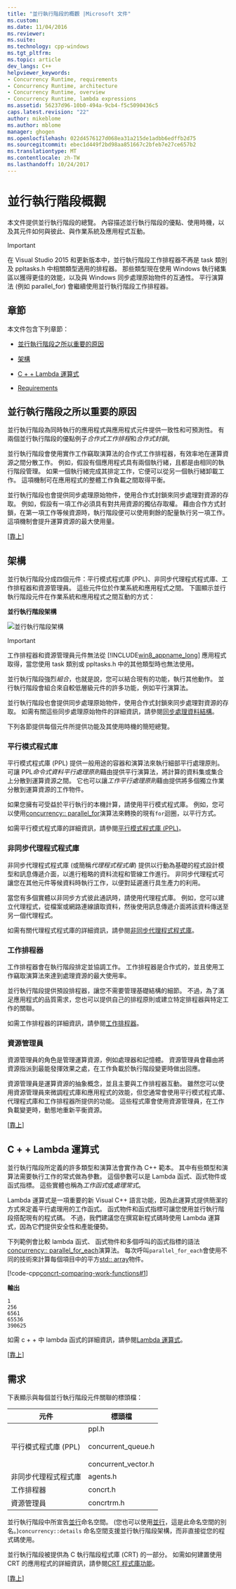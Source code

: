 ```yaml
---
title: "並行執行階段的概觀 |Microsoft 文件"
ms.custom: 
ms.date: 11/04/2016
ms.reviewer: 
ms.suite: 
ms.technology: cpp-windows
ms.tgt_pltfrm: 
ms.topic: article
dev_langs: C++
helpviewer_keywords:
- Concurrency Runtime, requirements
- Concurrency Runtime, architecture
- Concurrency Runtime, overview
- Concurrency Runtime, lambda expressions
ms.assetid: 56237d96-10b0-494a-9cb4-f5c5090436c5
caps.latest.revision: "22"
author: mikeblome
ms.author: mblome
manager: ghogen
ms.openlocfilehash: 022d4576127d068ea31a215de1adbb6edffb2d75
ms.sourcegitcommit: ebec1d449f2bd98aa851667c2bfeb7e27ce657b2
ms.translationtype: MT
ms.contentlocale: zh-TW
ms.lasthandoff: 10/24/2017
---
```

# <a name="overview-of-the-concurrency-runtime"></a>並行執行階段概觀
本文件提供並行執行階段的總覽。 內容描述並行執行階段的優點、使用時機，以及其元件如何與彼此、與作業系統及應用程式互動。  
  
> [!IMPORTANT]
>  在 Visual Studio 2015 和更新版本中，並行執行階段工作排程器不再是 task 類別及 ppltasks.h 中相關類型適用的排程器。 那些類型現在使用 Windows 執行緒集區以獲得更佳的效能，以及與 Windows 同步處理原始物件的互通性。 平行演算法 (例如 parallel_for) 會繼續使用並行執行階段工作排程器。  
  
##  <a name="top"></a> 章節  
 本文件包含下列章節：  
  
-   [並行執行階段之所以重要的原因](#runtime)  
  
-   [架構](#architecture)  
  
-   [C + + Lambda 運算式](#lambda)  
  
-   [Requirements](#requirements)  
  
##  <a name="runtime"></a>並行執行階段之所以重要的原因  
 並行執行階段為同時執行的應用程式與應用程式元件提供一致性和可預測性。 有兩個並行執行階段的優點例子*合作式工作排程*和*合作式封鎖*。  
  
 並行執行階段會使用實作工作竊取演算法的合作式工作排程器，有效率地在運算資源之間分散工作。 例如，假設有個應用程式具有兩個執行緒，且都是由相同的執行階段管理。 如果一個執行緒完成其排定工作，它便可以從另一個執行緒卸載工作。 這項機制可在應用程式的整體工作負載之間取得平衡。  
  
 並行執行階段也會提供同步處理原始物件，使用合作式封鎖來同步處理對資源的存取。 例如，假設有一項工作必須具有對共用資源的獨佔存取權。 藉由合作方式封鎖，在第一項工作等候資源時，執行階段便可以使用剩餘的配量執行另一項工作。 這項機制會提升運算資源的最大使用量。  
  
 [[靠上](#top)]  
  
##  <a name="architecture"></a> 架構  
 並行執行階段分成四個元件：平行模式程式庫 (PPL)、非同步代理程式程式庫、工作排程器和資源管理員。 這些元件位於作業系統和應用程式之間。 下圖顯示並行執行階段元件在作業系統和應用程式之間互動的方式：  
  
 **並行執行階段架構**  
  
 ![並行執行階段架構](../../parallel/concrt/media/concurrencyrun.png "concurrencyrun")  
  
> [!IMPORTANT]
>  工作排程器和資源管理員元件無法從 [!INCLUDE[win8_appname_long](../../build/includes/win8_appname_long_md.md)] 應用程式取得，當您使用 task 類別或 ppltasks.h 中的其他類型時也無法使用。  
  
 並行執行階段強烈*組合*，也就是說，您可以結合現有的功能，執行其他動作。 並行執行階段會組合來自較低層級元件的許多功能，例如平行演算法。  
  
 並行執行階段也會提供同步處理原始物件，使用合作式封鎖來同步處理對資源的存取。 如需有關這些同步處理原始物件的詳細資訊，請參閱[同步處理資料結構](../../parallel/concrt/synchronization-data-structures.md)。  
  
 下列各節提供每個元件所提供功能及其使用時機的簡短總覽。  
  
### <a name="parallel-patterns-library"></a>平行模式程式庫  
 平行模式程式庫 (PPL) 提供一般用途的容器和演算法來執行細部平行處理原則。 可讓 PPL*命令式資料平行處理原則*藉由提供平行演算法，將計算的資料集或集合上分散到運算資源之間。 它也可以讓*工作平行處理原則*藉由提供將多個獨立作業分散到運算資源的工作物件。  
  
 如果您擁有可受益於平行執行的本機計算，請使用平行模式程式庫。 例如，您可以使用[concurrency:: parallel_for](reference/concurrency-namespace-functions.md#parallel_for)演算法來轉換的現有`for`迴圈，以平行方式。  
  
 如需平行模式程式庫的詳細資訊，請參閱[平行模式程式庫 (PPL)](../../parallel/concrt/parallel-patterns-library-ppl.md)。  
  
### <a name="asynchronous-agents-library"></a>非同步代理程式程式庫  
 非同步代理程式程式庫 (或簡稱*代理程式程式庫*) 提供以行動為基礎的程式設計模型和訊息傳遞介面，以進行粗略的資料流程和管線工作進行。 非同步代理程式可讓您在其他元件等候資料時執行工作，以便對延遲進行具生產力的利用。  
  
 當您有多個實體以非同步方式彼此通訊時，請使用代理程式庫。 例如，您可以建立代理程式，從檔案或網路連線讀取資料，然後使用訊息傳遞介面將該資料傳送至另一個代理程式。  
  
 如需有關代理程式程式庫的詳細資訊，請參閱[非同步代理程式程式庫](../../parallel/concrt/asynchronous-agents-library.md)。  
  
### <a name="task-scheduler"></a>工作排程器  
 工作排程器會在執行階段排定並協調工作。 工作排程器是合作式的，並且使用工作竊取演算法來達到處理資源的最大使用率。  
  
 並行執行階段提供預設排程器，讓您不需要管理基礎結構的細節。 不過，為了滿足應用程式的品質需求，您也可以提供自己的排程原則或建立特定排程器與特定工作的關聯。  
  
 如需工作排程器的詳細資訊，請參閱[工作排程器](../../parallel/concrt/task-scheduler-concurrency-runtime.md)。  
  
### <a name="resource-manager"></a>資源管理員  
 資源管理員的角色是管理運算資源，例如處理器和記憶體。 資源管理員會藉由將資源指派到最能發揮效果之處，在工作負載於執行階段變更時做出回應。  
  
 資源管理員是運算資源的抽象概念，並且主要與工作排程器互動。 雖然您可以使用資源管理員來微調程式庫和應用程式的效能，但您通常會使用平行模式程式庫、代理程式庫和工作排程器所提供的功能。 這些程式庫會使用資源管理員，在工作負載變更時，動態地重新平衡資源。  
  
 [[靠上](#top)]  
  
##  <a name="lambda"></a>C + + Lambda 運算式  
 並行執行階段所定義的許多類型和演算法會實作為 C++ 範本。 其中有些類型和演算法需要執行工作的常式做為參數。 這個參數可以是 Lambda 函式、函式物件或函式指標。 這些實體也稱為*工作函式*或*處理常式*。  
  
 Lambda 運算式是一項重要的新 Visual C++ 語言功能，因為此運算式提供簡潔的方式來定義平行處理用的工作函式。 函式物件和函式指標可讓您使用並行執行階段搭配現有的程式碼。 不過，我們建議您在撰寫新程式碼時使用 Lambda 運算式，因為它們提供安全性和產能優勢。  
  
 下列範例會比較 lambda 函式、 函式物件和多個呼叫的函式指標的語法[concurrency:: parallel_for_each](reference/concurrency-namespace-functions.md#parallel_for_each)演算法。 每次呼叫`parallel_for_each`會使用不同的技術來計算每個項目中的平方[std:: array](../../standard-library/array-class-stl.md)物件。  
  
 [!code-cpp[concrt-comparing-work-functions#1](../../parallel/concrt/codesnippet/cpp/overview-of-the-concurrency-runtime_1.cpp)]  
  
 **輸出**  
  
```Output  
1  
256  
6561  
65536  
390625  
```  
  
 如需 c + + 中 lambda 函式的詳細資訊，請參閱[Lambda 運算式](../../cpp/lambda-expressions-in-cpp.md)。  
  
 [[靠上](#top)]  
  
##  <a name="requirements"></a> 需求  
 下表顯示與每個並行執行階段元件關聯的標頭檔：  
  
|元件|標頭檔|  
|---------------|------------------|  
|平行模式程式庫 (PPL)|ppl.h<br /><br /> concurrent_queue.h<br /><br /> concurrent_vector.h|  
|非同步代理程式程式庫|agents.h|  
|工作排程器|concrt.h|  
|資源管理員|concrtrm.h|  
  
 並行執行階段中所宣告[並行](../../parallel/concrt/reference/concurrency-namespace.md)命名空間。 (您也可以使用[並行](../../parallel/concrt/reference/concurrency-namespace.md)，這是此命名空間的別名。)`concurrency::details` 命名空間支援並行執行階段架構，而非直接從您的程式碼使用。  
  
 並行執行階段被提供為 C 執行階段程式庫 (CRT) 的一部分。 如需如何建置使用 CRT 的應用程式的詳細資訊，請參閱[CRT 程式庫功能](../../c-runtime-library/crt-library-features.md)。  
  
 [[靠上](#top)]



